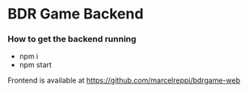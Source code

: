 # BDR Game Backend

### How to get the backend running
- npm i
- npm start

Frontend is available at https://github.com/marcelreppi/bdrgame-web